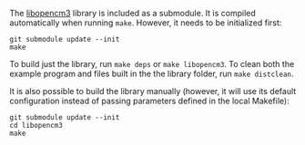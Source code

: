 The [libopencm3][1] library is included as a submodule. It is compiled
automatically when running `make`. However, it needs to be initialized first:

	git submodule update --init
	make

To build just the library, run `make deps` or `make libopencm3`. To clean both
the example program and files built in the the library folder, run
`make distclean`.

It is also possible to build the library manually (however, it will use its
default configuration instead of passing parameters defined in the local
Makefile):

	git submodule update --init
	cd libopencm3
	make

[1]: https://github.com/libopencm3/libopencm3
